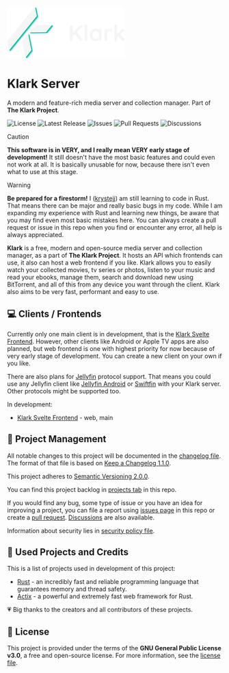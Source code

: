 <img src="./.github/assets/klark-banner-275x120.png" alt="Klark banner" />

# Klark Server
A modern and feature-rich media server and collection manager. Part of **The Klark Project**.

![License](https://img.shields.io/github/license/krystejj/klark-server?label=License)
![Latest Release](https://img.shields.io/github/v/release/krystejj/klark-server?label=Latest%20Release)
![Issues](https://img.shields.io/github/issues/krystejj/klark-server?label=Issues)
![Pull Requests](https://img.shields.io/github/issues-pr/krystejj/klark-server?label=Pull%20Requests)
![Discussions](https://img.shields.io/github/discussions/krystejj/klark-server?label=Discussions)

> [!CAUTION]
> **This software is in VERY, and I really mean VERY early stage of development!** It still doesn't have the most basic features and could even not work at all. It is basically unusable for now, because there isn't even what to use at this stage.

> [!WARNING]
> **Be prepared for a firestorm!** I ([krystejj](https://github.com/krystejj)) am still learning to code in Rust. That means there can be major and really basic bugs in my code. While I am expanding my experience with Rust and learning new things, be aware that you may find even most basic mistakes here. You can always create a pull request or issue in this repo when you find or encounter any error, all help is always appreciated.

**Klark** is a free, modern and open-source media server and collection manager, as a part of **The Klark Project**. It hosts an API which frontends can use, it also can host a web frontend if you like. Klark allows you to easily watch your collected movies, tv series or photos, listen to your music and read your ebooks, manage them, search and download new using BitTorrent, and all of this from any device you want through the client. Klark also aims to be very fast, performant and easy to use.

## 💻 Clients / Frontends
Currently only one main client is in development, that is the [Klark Svelte Frontend](https://github.com/krystejj/klark-svelte-frontend). However, other clients like Android or Apple TV apps are also planned, but web frontend is one with highest priority for now because of very early stage of development. You can create a new client on your own if you like.

There are also plans for [Jellyfin](https://jellyfin.org/) protocol support. That means you could use any Jellyfin client like [Jellyfin Android](https://github.com/jellyfin/jellyfin-android) or [Swiftfin](https://github.com/jellyfin/swiftfin) with your Klark server. Other protocols might be supported too.

In development:
- [Klark Svelte Frontend](https://github.com/krystejj/klark-svelte-frontend) - web, main

## 📖 Project Management
All notable changes to this project will be documented in the [changelog file](CHANGELOG.md). The format of that file is based on [Keep a Changelog 1.1.0](https://keepachangelog.com/en/1.1.0/).

This project adheres to [Semantic Versioning 2.0.0](https://semver.org/spec/v2.0.0.html).

You can find this project backlog in [projects tab](https://github.com/users/krystejj/projects/4/views/1) in this repo.

If you would find any bug, some type of issue or you have an idea for improving a project, you can file a report using [issues page](https://github.com/krystejj/klark-server/issues) in this repo or create a [pull request](https://github.com/krystejj/klark-server/pulls). [Discussions](https://github.com/krystejj/klark-server/discussions) are also available.

Information about security lies in [security policy file](SECURITY.md).

## 🙏 Used Projects and Credits
This is a list of projects used in development of this project:
- [Rust](https://www.rust-lang.org/) - an incredibly fast and reliable programming language that guarantees memory and thread safety.
- [Actix](https://actix.rs/) - a powerful and extremely fast web framework for Rust.

💗 Big thanks to the creators and all contributors of these projects.

## 📜 License
This project is provided under the terms of the **GNU General Public License v3.0**, a free and open-source license. For more information, see the [license file](LICENSE.md).
